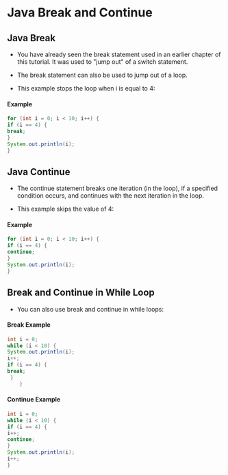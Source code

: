 # Java Break and Continue
## Java Break
- You have already seen the break statement used in an earlier chapter of this tutorial. It was used to "jump out" of a switch statement.

- The break statement can also be used to jump out of a loop.

- This example stops the loop when i is equal to 4:

#### Example
```java
for (int i = 0; i < 10; i++) {
if (i == 4) {
break;
}
System.out.println(i);
}
```

## Java Continue
- The continue statement breaks one iteration (in the loop), if a specified condition occurs, and continues with the next iteration in the loop.

- This example skips the value of 4:

#### Example
```java
for (int i = 0; i < 10; i++) {
if (i == 4) {
continue;
}
System.out.println(i);
}
```

## Break and Continue in While Loop
- You can also use break and continue in while loops:

#### Break Example
```java
int i = 0;
while (i < 10) {
System.out.println(i);
i++;
if (i == 4) {
break;
 }
    }
```



#### Continue Example
```java
int i = 0;
while (i < 10) {
if (i == 4) {
i++;
continue;
}
System.out.println(i);
i++;
}
```
